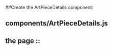 ##Create the ArtPieceDetails component:

## components/ArtPieceDetails.js

<!-- import { useRouter } from "next/router";

export default function ArtPieceDetails({ image, title, artist, year, genre }) {
  const router = useRouter();

  const handleBackClick = () => {
    router.push("/art-pieces"); // Navigate back to the art pieces list page
  };

  return (
    <div>
      <img src={image} alt={`image of ${title}`} />
      <h1>{title}</h1>
      <p>Artist: {artist}</p>
      <p>Year: {year}</p>
      <p>Genre: {genre}</p>
      <button onClick={handleBackClick}>Back</button>
    </div>
  );
} -->

## the page ::

<!-- import { useRouter } from "next/router";
import { useEffect, useState } from "react";
import ArtPieceDetails from "../../../components/ArtPieceDetails";

export default function ArtPieceDetailsPage({ pieces }) {
  const [selectedArtPiece, setSelectedArtPiece] = useState(null);
  const router = useRouter(); GET ACCES TO THE ROUTER OBJECT
  const { slug } = router.query;

  useEffect(() => {
    setSelectedArtPiece(pieces.find((piece) => piece.slug === slug));
  }, [setSelectedArtPiece, pieces, slug]);

  if (!selectedArtPiece) {
    return null;
  }

  return (
    <ArtPieceDetails
      image={selectedArtPiece.imageSource}
      title={selectedArtPiece.name}
      artist={selectedArtPiece.artist}
      year={selectedArtPiece.year}
      genre={selectedArtPiece.genre}
      onBack={() => router.back()}
    />
  );
} -->
